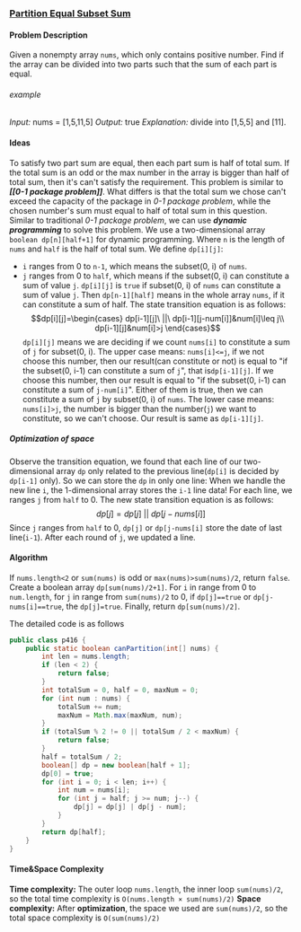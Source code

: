### [Partition Equal Subset Sum](https://leetcode-cn.com/problems/partition-equal-subset-sum/)

#### Problem Description
Given a nonempty array `nums`, which only contains positive number. Find if the array can be divided into two parts such that the sum of each part is equal.
###### example
*Input:* nums = [1,5,11,5]
*Output:* true
*Explanation:* divide into [1,5,5] and [11].

#### Ideas
To satisfy two part sum are equal, then each part sum is half of total sum. If the total sum is an odd or the max number in the array is bigger than half of total sum, then it's can't satisfy the requirement.
This problem is similar to ***[[0-1 package problem]]***. What differs is that the total sum we chose can't exceed the capacity of the package in *0-1 package problem*, while the chosen number's sum must equal to half of total sum in this question. Similar to traditional *0-1 package problem*, we can use ***dynamic programming*** to solve this problem.
We use a two-dimensional array `boolean dp[n][half+1]` for dynamic programming. Where `n` is the length of `nums` and `half` is the half of total sum. We define `dp[i][j]`:
- `i` ranges from 0 to `n-1`, which means the subset(0, i) of `nums`.
- `j` ranges from 0 to `half`, which means if the subset(0, i) can constitute a sum of value `j`.
`dp[i][j]` is `true` if subset(0, i) of `nums` can constitute a sum of value `j`. Then `dp[n-1][half]` means in the whole array `nums`, if it can constitute a sum of half.
The state transition equation is as follows:
$$dp[i][j]=\begin{cases}
dp[i-1][j]\ ||\ dp[i-1][j-num[i]]&num[i]\leq j\\
dp[i-1][j]&num[i]>j
\end{cases}$$
`dp[i][j]` means we are deciding if we count `nums[i]` to constitute a sum of `j` for subset(0, i).
The upper case means: `nums[i]<=j`, if we not choose this number, then our result(can constitute or not) is equal to "if the subset(0, i-1) can constitute a sum of `j`", that is`dp[i-1][j]`. If we choose this number, then our result is equal to "if the subset(0, i-1) can constitute a sum of `j-num[i]`". Either of them is true, then we can constitute a sum of `j` by subset(0, i) of `nums`.
The lower case means: `nums[i]>j`, the number is bigger than the number(`j`) we want to constitute, so we can't choose. Our result is same as `dp[i-1][j]`.

##### Optimization of space
Observe the transition equation, we found that each line of our two-dimensional array `dp` only related to the previous line(`dp[i]` is decided by `dp[i-1]` only). So we can store the `dp` in only one line:
When we handle the new line `i`, the 1-dimensional array stores the `i-1` line data! For each line, we ranges `j` from `half` to 0. The new state transition equation is as follows:
$$dp[j]=dp[j]\ ||\ dp[j-nums[i]]$$
Since `j` ranges from `half` to 0, `dp[j]` or `dp[j-nums[i]` store the date of last line(`i-1`). After each round of `j`, we updated a line.

#### Algorithm
If `nums.length<2` or `sum(nums)` is odd or `max(nums)>sum(nums)/2`, return `false`.
Create a boolean array `dp[sum(nums)/2+1]`. For `i` in range from 0 to `num.length`, for `j` in range from `sum(nums)/2` to 0, if `dp[j]==true` or `dp[j-nums[i]==true`, the `dp[j]=true`.
Finally, return `dp[sum(nums)/2]`.

The detailed code is as follows
```java
public class p416 {
    public static boolean canPartition(int[] nums) {
        int len = nums.length;
        if (len < 2) {
            return false;
        }
        int totalSum = 0, half = 0, maxNum = 0;
        for (int num : nums) {
            totalSum += num;
            maxNum = Math.max(maxNum, num);
        }
        if (totalSum % 2 != 0 || totalSum / 2 < maxNum) {
            return false;
        }
        half = totalSum / 2;
        boolean[] dp = new boolean[half + 1];
        dp[0] = true;
        for (int i = 0; i < len; i++) {
            int num = nums[i];
            for (int j = half; j >= num; j--) {
                dp[j] = dp[j] | dp[j - num];
            }
        }
        return dp[half];
    }
}
```

#### Time&Space Complexity
**Time complexity:** The outer loop `nums.length`, the inner loop `sum(nums)/2`, so the total time complexity is `O(nums.length × sum(nums)/2)`
**Space complexity:** After **optimization**, the space we used are `sum(nums)/2`, so the total space complexity is `O(sum(nums)/2)`